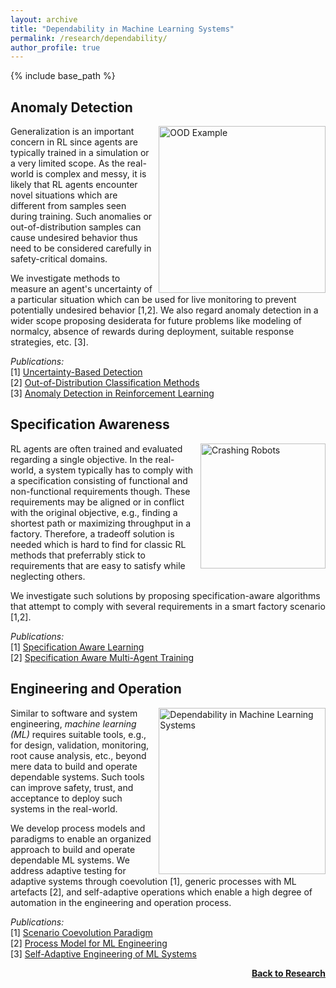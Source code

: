 ```yaml
---
layout: archive
title: "Dependability in Machine Learning Systems"
permalink: /research/dependability/
author_profile: true
---
```


{% include base_path %}

## Anomaly Detection

<img src="https://thomyphan.github.io/images/research/out_of_distribution.png" style="float:right; width:200pt;padding-left:10px;"  alt="OOD Example"/>

Generalization is an important concern in RL since agents are typically trained in a simulation or a very limited scope. As the real-world is complex and messy, it is likely that RL agents encounter novel situations which are different from samples seen during training. Such anomalies or out-of-distribution samples can cause undesired behavior thus need to be considered carefully in safety-critical domains.

We investigate methods to measure an agent's uncertainty of a particular situation which can be used for live monitoring to prevent potentially undesired behavior [1,2]. We also regard anomaly detection in a wider scope proposing desiderata for future problems like modeling of normalcy, absence of rewards during deployment, suitable response strategies, etc. [3].

*Publications:*  
[1] [Uncertainty-Based Detection](https://thomyphan.github.io/publication/2019-11-01-isaai-sedlmeier)  
[2] [Out-of-Distribution Classification Methods](https://thomyphan.github.io/publication/2020-02-01-icaart-sedlmeier)  
[3] [Anomaly Detection in Reinforcement Learning](https://thomyphan.github.io/publication/2022-05-01-aamas-mueller)  

## Specification Awareness

<img src="https://thomyphan.github.io/images/research/crashing_robots.png" style="float:right; width:150pt;padding-left:10px;"  alt="Crashing Robots"/>

RL agents are often trained and evaluated regarding a single objective. In the real-world, a system typically has to comply with a specification consisting of functional and non-functional requirements though. These requirements may be aligned or in conflict with the original objective, e.g., finding a shortest path or maximizing throughput in a factory. Therefore, a tradeoff solution is needed which is hard to find for classic RL methods that preferrably stick to requirements that are easy to satisfy while neglecting others.

We investigate such solutions by proposing specification-aware algorithms that attempt to comply with several requirements in a smart factory scenario [1,2].

*Publications:*  
[1] [Specification Aware Learning](https://thomyphan.github.io/publication/2021-02-01-icaart-ritz)  
[2] [Specification Aware Multi-Agent Training](https://thomyphan.github.io/publication/2022-01-01-icaart-ritz)  

## Engineering and Operation

<img src="https://thomyphan.github.io/images/research/dependability_research.png" style="float:right; width:200pt;padding-left:10px;"  alt="Dependability in Machine Learning Systems"/>

Similar to software and system engineering, *machine learning (ML)* requires suitable tools, e.g., for design, validation, monitoring, root cause analysis, etc., beyond mere data to build and operate dependable systems. Such tools can improve safety, trust, and acceptance to deploy such systems in the real-world.

We develop process models and paradigms to enable an organized approach to build and operate dependable ML systems. We address adaptive testing for adaptive systems through coevolution [1], generic processes with ML artefacts [2], and self-adaptive operations which enable a high degree of automation in the engineering and operation process.

*Publications:*  
[1] [Scenario Coevolution Paradigm](https://thomyphan.github.io/publication/2020-01-01-sttt-gabor)  
[2] [Process Model for ML Engineering](https://thomyphan.github.io/publication/2020-08-01-qse-gabor)  
[3] [Self-Adaptive Engineering of ML Systems](https://thomyphan.github.io/publication/2022-10-01-isola-ritz)  

<div style="float: right;">
    <a href="https://thomyphan.github.io/research/"><strong>Back to Research</strong></a>
</div>